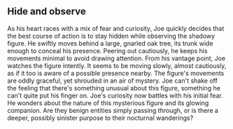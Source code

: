 ## Hide and observe

As his heart races with a mix of fear and curiosity, Joe quickly decides that the best course of action is to stay hidden while observing the shadowy figure. He swiftly moves behind a large, gnarled oak tree, its trunk wide enough to conceal his presence. Peering out cautiously, he keeps his movements minimal to avoid drawing attention.
From his vantage point, Joe watches the figure intently. It seems to be moving slowly, almost cautiously, as if it too is aware of a possible presence nearby. The figure's movements are oddly graceful, yet shrouded in an air of mystery. Joe can't shake off the feeling that there's something unusual about this figure, something he can't quite put his finger on. Joe's curiosity now battles with his initial fear. He wonders about the nature of this mysterious figure and its glowing companion. Are they benign entities simply passing through, or is there a deeper, possibly sinister purpose to their nocturnal wanderings?
